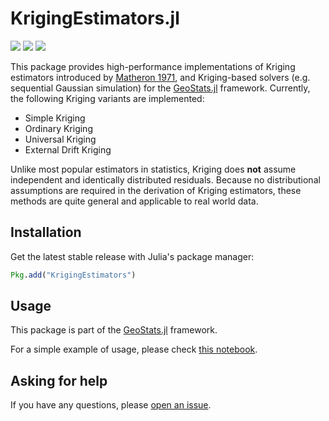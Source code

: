 # KrigingEstimators.jl

[![][travis-img]][travis-url] [![][julia-pkg-img]][julia-pkg-url] [![][codecov-img]][codecov-url]

This package provides high-performance implementations of Kriging estimators introduced by
[Matheron 1971](https://books.google.com/books/about/The_Theory_of_Regionalized_Variables_and.html?id=TGhGAAAAYAAJ),
and Kriging-based solvers (e.g. sequential Gaussian simulation) for the [GeoStats.jl](https://github.com/juliohm/GeoStats.jl)
framework. Currently, the following Kriging variants are implemented:

- Simple Kriging
- Ordinary Kriging
- Universal Kriging
- External Drift Kriging

Unlike most popular estimators in statistics, Kriging does **not** assume independent and identically distributed residuals.
Because no distributional assumptions are required in the derivation of Kriging estimators, these methods are quite general
and applicable to real world data.

## Installation

Get the latest stable release with Julia's package manager:

```julia
Pkg.add("KrigingEstimators")
```

## Usage

This package is part of the [GeoStats.jl](https://github.com/juliohm/GeoStats.jl) framework.

For a simple example of usage, please check [this notebook](docs/Usage.ipynb).

## Asking for help

If you have any questions, please [open an issue](https://github.com/juliohm/KrigingEstimators.jl/issues).

[travis-img]: https://travis-ci.org/juliohm/KrigingEstimators.jl.svg?branch=master
[travis-url]: https://travis-ci.org/juliohm/KrigingEstimators.jl

[julia-pkg-img]: http://pkg.julialang.org/badges/KrigingEstimators_0.6.svg
[julia-pkg-url]: http://pkg.julialang.org/?pkg=KrigingEstimators

[codecov-img]: https://codecov.io/gh/juliohm/KrigingEstimators.jl/branch/master/graph/badge.svg
[codecov-url]: https://codecov.io/gh/juliohm/KrigingEstimators.jl
